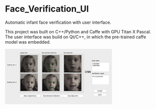 # Face_Verification_UI

Automatic infant face verification with user interface. 

This project was built on C++/Python and Caffe with GPU Titan X Pascal. The user interface was build on Qt/C++, in which the pre-trained caffe model was embedded.  

<img src="https://github.com/ZHHJemotion/Face_Verification_UI/blob/master/gui/User_Interface_result.png" width="70%" height="70%" alt="user interface demo" align=center />

